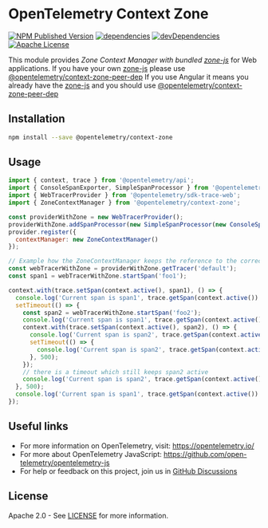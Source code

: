 # OpenTelemetry Context Zone

[![NPM Published Version][npm-img]][npm-url]
[![dependencies][dependencies-image]][dependencies-url]
[![devDependencies][devDependencies-image]][devDependencies-url]
[![Apache License][license-image]][license-image]

This module provides *Zone Context Manager with bundled [zone-js]* for Web applications.
If you have your own [zone-js] please use [@opentelemetry/context-zone-peer-dep]
If you use Angular it means you already have the [zone-js] and you should use [@opentelemetry/context-zone-peer-dep]

## Installation

```bash
npm install --save @opentelemetry/context-zone
```

## Usage

```js
import { context, trace } from '@opentelemetry/api';
import { ConsoleSpanExporter, SimpleSpanProcessor } from '@opentelemetry/sdk-trace-base';
import { WebTracerProvider } from '@opentelemetry/sdk-trace-web';
import { ZoneContextManager } from '@opentelemetry/context-zone';

const providerWithZone = new WebTracerProvider();
providerWithZone.addSpanProcessor(new SimpleSpanProcessor(new ConsoleSpanExporter()));
provider.register({
  contextManager: new ZoneContextManager()
});

// Example how the ZoneContextManager keeps the reference to the correct context during async operations
const webTracerWithZone = providerWithZone.getTracer('default');
const span1 = webTracerWithZone.startSpan('foo1');

context.with(trace.setSpan(context.active(), span1), () => {
  console.log('Current span is span1', trace.getSpan(context.active()) === span1);
  setTimeout(() => {
    const span2 = webTracerWithZone.startSpan('foo2');
    console.log('Current span is span1', trace.getSpan(context.active()) === span1);
    context.with(trace.setSpan(context.active(), span2), () => {
      console.log('Current span is span2', trace.getSpan(context.active()) === span2);
      setTimeout(() => {
        console.log('Current span is span2', trace.getSpan(context.active()) === span2);
      }, 500);
    });
    // there is a timeout which still keeps span2 active
    console.log('Current span is span2', trace.getSpan(context.active()) === span2);
  }, 500);
  console.log('Current span is span1', trace.getSpan(context.active()) === span1);
});

```

## Useful links

- For more information on OpenTelemetry, visit: <https://opentelemetry.io/>
- For more about OpenTelemetry JavaScript: <https://github.com/open-telemetry/opentelemetry-js>
- For help or feedback on this project, join us in [GitHub Discussions][discussions-url]

## License

Apache 2.0 - See [LICENSE][license-url] for more information.

[discussions-url]: https://github.com/open-telemetry/opentelemetry-js/discussions
[license-url]: https://github.com/open-telemetry/opentelemetry-js/blob/main/LICENSE
[license-image]: https://img.shields.io/badge/license-Apache_2.0-green.svg?style=flat
[dependencies-image]: https://status.david-dm.org/gh/open-telemetry/opentelemetry-js.svg?path=packages%2Fopentelemetry-context-zone
[dependencies-url]: https://david-dm.org/open-telemetry/opentelemetry-js?path=packages%2Fopentelemetry-context-zone
[devDependencies-image]: https://status.david-dm.org/gh/open-telemetry/opentelemetry-js.svg?path=packages%2Fopentelemetry-context-zone&type=dev
[devDependencies-url]: https://david-dm.org/open-telemetry/opentelemetry-js?path=packages%2Fopentelemetry-context-zone&type=dev
[npm-url]: https://www.npmjs.com/package/@opentelemetry/context-zone
[npm-img]: https://badge.fury.io/js/%40opentelemetry%2Fcontext-zone.svg
[zone-js]: https://www.npmjs.com/package/zone.js
[@opentelemetry/context-zone-peer-dep]: https://www.npmjs.com/package/@opentelemetry/context-zone-peer-dep
